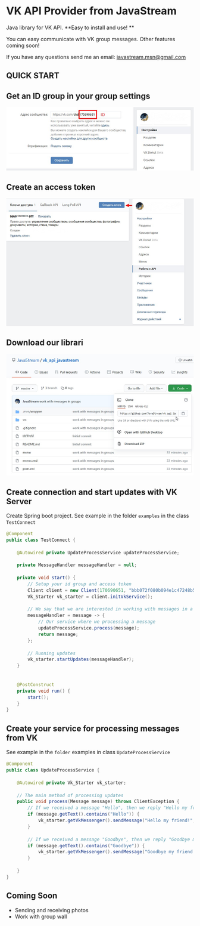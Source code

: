 # VK API Provider from JavaStream
Java library for VK API. **Easy to install and use! ** 

You can easy communicate with VK group messages. Other features coming soon!

If you have any questions send me an email: javastream.msn@gmail.com

QUICK START
------------

## Get an ID group in your group settings
![Screenshot](screen_1.jpg)

## Create an access token 
![Screenshot](screen_2.jpg)

## Download our librari
![Screenshot](screen_3.jpg)

## Create connection and start updates with VK Server
Create Spring boot project. See example in the folder `examples` in the class `TestConnect`
```java
@Component
public class TestConnect {

    @Autowired private UpdateProcessService updateProcessService;

    private MessageHandler messageHandler = null;

    private void start() {
        // Setup your id group and access token
        Client client = new Client(170690651, "bbb072f080b094e1c47248b5c694187497714f55e6296e35c253833cb0266316847d0b6273500aefb6fff");
        Vk_Starter vk_starter = client.initVkService();

        // We say that we are interested in working with messages in a group
        messageHandler = message -> {
            // Our service where we processing a message 
            updateProcessService.process(message);
            return message;
        };

        // Running updates
        vk_starter.startUpdates(messageHandler);
    }


    @PostConstruct
    private void run() {
        start();
    }
}
```

## Create your service for processing messages from VK
See example in the `folder` examples in class `UpdateProcessService`
```java
@Component
public class UpdateProcessService {

    @Autowired private Vk_Starter vk_starter;

    // The main method of processing updates
    public void process(Message message) throws ClientException {
        // If we received a message "Hello", then we reply "Hello my friend!"
        if (message.getText().contains("Hello")) {
            vk_starter.getVkMessenger().sendMessage("Hello my friend!", message);
        }

        // If we received a message "Goodbye", then we reply "Goodbye my friend!"
        if (message.getText().contains("Goodbye")) {
            vk_starter.getVkMessenger().sendMessage("Goodbye my friend!", message);        
        }
       
    }
}
```

## Coming Soon
- Sending and receiving photos
- Work with group wall